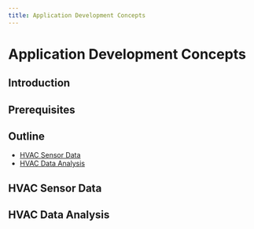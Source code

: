 ```yaml
---
title: Application Development Concepts
---
```


# Application Development Concepts

## Introduction

## Prerequisites

## Outline

- [HVAC Sensor Data](#hvac-sensor-data)
- [HVAC Data Analysis](#hvac-data-analysis)

## HVAC Sensor Data


## HVAC Data Analysis
